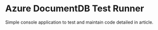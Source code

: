 # Azure DocumentDB Test Runner
Simple console application to test and maintain code detailed in article.